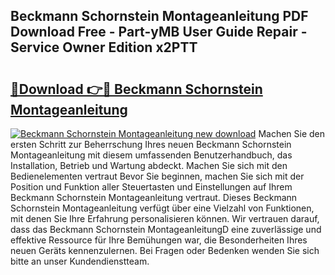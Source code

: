 ## Beckmann Schornstein Montageanleitung PDF Download Free - Part-yMB User Guide Repair - Service Owner Edition x2PTT

# <h2><a href="http://df6sdj.blite.top/?on=Beckmann+Schornstein+Montageanleitung">🔗Download 👉🔴 Beckmann Schornstein Montageanleitung</a></h2>

[![Beckmann Schornstein Montageanleitung new download](https://i.imgur.com/lujVjoI.png)](http://df6sdj.blite.top/?on=Beckmann+Schornstein+Montageanleitung)
Machen Sie den ersten Schritt zur Beherrschung Ihres neuen Beckmann Schornstein Montageanleitung mit diesem umfassenden Benutzerhandbuch, das Installation, Betrieb und Wartung abdeckt. Machen Sie sich mit den Bedienelementen vertraut Bevor Sie beginnen, machen Sie sich mit der Position und Funktion aller Steuertasten und Einstellungen auf Ihrem Beckmann Schornstein Montageanleitung vertraut. Dieses Beckmann Schornstein Montageanleitung verfügt über eine Vielzahl von Funktionen, mit denen Sie Ihre Erfahrung personalisieren können. Wir vertrauen darauf, dass das Beckmann Schornstein MontageanleitungD eine zuverlässige und effektive Ressource für Ihre Bemühungen war, die Besonderheiten Ihres neuen Geräts kennenzulernen. Bei Fragen oder Bedenken wenden Sie sich bitte an unser Kundendienstteam.
